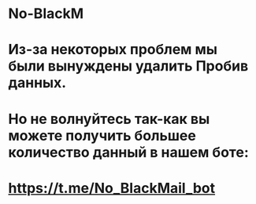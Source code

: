 # No-BlackM

# Из-за некоторых проблем мы были вынуждены удалить Пробив данных.
# Но не волнуйтесь так-как вы можете получить большее количество данный в нашем боте:
# https://t.me/No_BlackMail_bot

